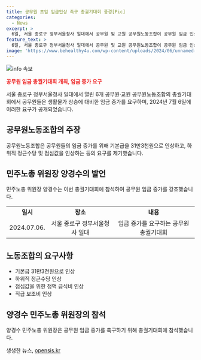```yaml
---
title: 공무원 초임 임금인상 촉구 총궐기대회 풍경[Pic]
categories:
  - News
excerpt: >
  6일, 서울 종로구 정부서울청사 일대에서 공무원 및 교원 공무원노동조합이 공무원 임금 인상을 촉구하는 총궐기대회를 열었다. 노조들은 공무원의 실질임금이 삭감되고, 청년공무원들이 최저임금 수준의 급여로 인해 공직을 떠나고 있다고 주장했다. 이에, 공무원 임금 기본급 및 다양한 수당의 인상을 요구하며, 관련 단체들의 지지를 받고 있다.
feature_text: >
  6일, 서울 종로구 정부서울청사 일대에서 공무원 및 교원 공무원노동조합이 공무원 임금 인상을 촉구하는 총궐기대회를 열었다. 노조들은 공무원의 실질임금이 삭감되고, 청년공무원들이 최저임금 수준의 급여로 인해 공직을 떠나고 있다고 주장했다. 이에, 공무원 임금 기본급 및 다양한 수당의 인상을 요구하며, 관련 단체들의 지지를 받고 있다.
image: 'https://www.behealthy4u.com/wp-content/uploads/2024/06/unnamed-file.png'
---
```


<p><img src="https://www.behealthy4u.com/wp-content/uploads/2024/06/unnamed-file.png" alt="info 속보" /></p>

<p><b><span style="color: #ee2323;">공무원 임금 총궐기대회 개최, 임금 증가 요구</span></b></p>

<p>서울 종로구 정부서울청사 일대에서 열린 6개 공무원·교원 공무원노동조합의 총궐기대회에서 공무원들은 생활물가 상승에 대비한 임금 증가를 요구하며, 2024년 7월 6일에 이러한 요구가 공개되었습니다.</p>

<h2 data-ke-size="size26">공무원노동조합의 주장</h2>

<p data-ke-size="size16">공무원노동조합은 공무원들의 임금 증가를 위해 기본급을 31만3천원으로 인상하고, 하위직 정근수당 및 점심값을 인상하는 등의 요구를 제기했습니다.</p>

<h2 data-ke-size="size26">민주노총 위원장 양경수의 발언</h2>

<p data-ke-size="size16">민주노총 위원장 양경수는 이번 총궐기대회에 참석하여 공무원 임금 증가를 강조했습니다.</p>

<table>
  <tr>
    <td style="text-align: center; height: 17px;"><b>일시</b></td>
    <td style="text-align: center;"><b>장소</b></td>
    <td style="text-align: center;"><b>내용</b></td>
  </tr>
  <tr>
    <td style="text-align: center;">2024.07.06.</td>
    <td style="text-align: center;">서울 종로구 정부서울청사 일대</td>
    <td style="text-align: center;">임금 증가를 요구하는 공무원 총궐기대회</td>
  </tr>
</table>

<h2 data-ke-size="size26">노동조합의 요구사항</h2>

<ul>
  <li>기본급 31만3천원으로 인상</li>
  <li>하위직 정근수당 인상</li>
  <li>점심값을 위한 정액 급식비 인상</li>
  <li>직급 보조비 인상</li>
</ul>

<h2 data-ke-size="size26">양경수 민주노총 위원장의 참석</h2>

<p data-ke-size="size16">양경수 민주노총 위원장은 공무원 임금 증가를 촉구하기 위해 총궐기대회에 참석했습니다.</p>
생생한 뉴스, <a href="https://opensis.kr" rel="dofollow">opensis.kr</a>


